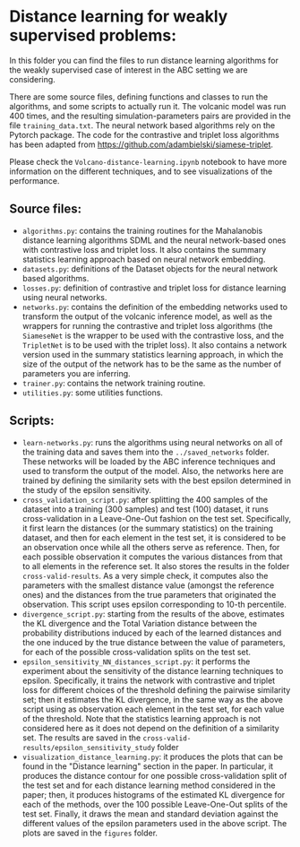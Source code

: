 # Distance learning for weakly supervised problems: 

In this folder you can find the files to run distance learning algorithms for the weakly supervised case of interest 
in the ABC setting we are considering.

There are some source files, defining functions and classes to run the algorithms, and some scripts to actually
run it. The volcanic model was run 400 times, and the resulting simulation-parameters pairs are provided in the file `training_data.txt`. 
The neural network based algorithms rely on the Pytorch package.
 The code for the contrastive and triplet loss algorithms has been adapted from https://github.com/adambielski/siamese-triplet.

Please check the `Volcano-distance-learning.ipynb` notebook to have more information on the different techniques, and to see
visualizations of the performance. 


## Source files: 

- `algorithms.py`: contains the training routines for the Mahalanobis distance learning algorithms SDML and the neural
 network-based ones with contrastive loss and triplet loss. It also contains the summary statistics learning approach based on neural 
 network embedding. 
- `datasets.py`: definitions of the Dataset objects for the neural network based algorithms.
- `losses.py`: definition of contrastive and triplet loss for distance learning using neural networks. 
- `networks.py`: contains the definition of the embedding networks used to transform the output of the volcanic inference
model, as well as the wrappers for running the contrastive and triplet loss algorithms (the `SiameseNet` is the wrapper to
be used with the contrastive loss, and the `TripletNet` is to be used with the triplet loss). It also contains a network version
used in the summary statistics learning approach, in which the size of the output of the network has to be the same as the
number of parameters you are inferring.
- `trainer.py`: contains the network training routine. 
- `utilities.py`: some utilities functions.

## Scripts: 

- `learn-networks.py`: runs the algorithms using neural networks on all of the training data and saves them
into the `../saved_networks` folder. These networks will be loaded by the ABC inference techniques and used to 
transform the output of the model. Also, the networks here are trained by defining the similarity sets with the best 
epsilon determined in the study of the epsilon sensitivity. 
- `cross_validation_script.py`: after splitting the 400 samples of the dataset into a training (300 samples) and test (100)
 dataset, it runs cross-validation in a Leave-One-Out fashion on the test set. Specifically, it first learn the distances 
 (or the summary statistics) on the
  training dataset, and then for each element in the test set, it is considered to be an observation once while all the 
  others serve as reference. Then, for each possible observation it computes the various distances from that to all elements
  in the reference set. It also stores the results in the folder `cross-valid-results`. As a very simple check, it computes also 
the parameters with the smallest distance value (amongst the reference ones) and the distances from the true parameters 
that originated the observation. This script uses epsilon corresponding to 10-th percentile. 
- `divergence_script.py`: starting from the results of the above, estimates the KL divergence and the Total Variation distance
between the probability distributions induced by each of the learned distances and the one induced by the true distance 
between the value of parameters, for each of the possible cross-validation splits on the test set. 
- `epsilon_sensitivity_NN_distances_script.py`: it performs the experiment about the sensitivity of the distance learning 
techniques to epsilon.  Specifically, it 
trains the network with contrastive and triplet loss for different choices of the threshold defining the pairwise similarity
set; then it estimates the KL divergence, in the same way as the above script using as observation each element in the test set, 
for each value of the threshold. Note that the statistics learning approach is not considered here as it does not depend on
the definition of a similarity set. The results are saved in the `cross-valid-results/epsilon_sensitivity_study` folder
- `visualization_distance_learning.py`: it produces the plots that can be found in the "Distance learning" section in the 
paper. In particular, it produces the distance contour for one possible cross-validation split of the test set and for
 each distance learning method considered in the paper; then, it produces histograms of the estimated KL divergence for 
 each of the methods, over the 100 possible Leave-One-Out splits of the test set. Finally, it draws the mean and standard deviation
 against the different values of the epsilon parameters used in the above script. The plots are saved in the `figures` folder. 
